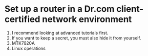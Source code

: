 Set up a router in a Dr.com client-certified network environment
==================

1. I recommend looking at advanced tutorials first.<br>
2. If you want to keep a secret, you must also hide it from yourself.<br>
3. MTK7620A<br>
4. Linux operations<br>